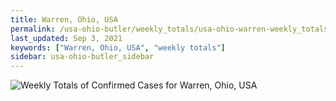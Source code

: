 ```yaml
---
title: Warren, Ohio, USA
permalink: /usa-ohio-butler/weekly_totals/usa-ohio-warren-weekly_totals.html
last_updated: Sep 3, 2021
keywords: ["Warren, Ohio, USA", "weekly totals"]
sidebar: usa-ohio-butler_sidebar
---
```


![Weekly Totals of Confirmed Cases for Warren, Ohio, USA](/covid_tracker/images/graphs/usa-ohio-warren-weekly_totals_graph.png)
